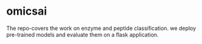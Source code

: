 # omicsai
The repo-covers the work on enzyme and peptide classification. we deploy pre-trained models and evaluate them on a flask application.  
